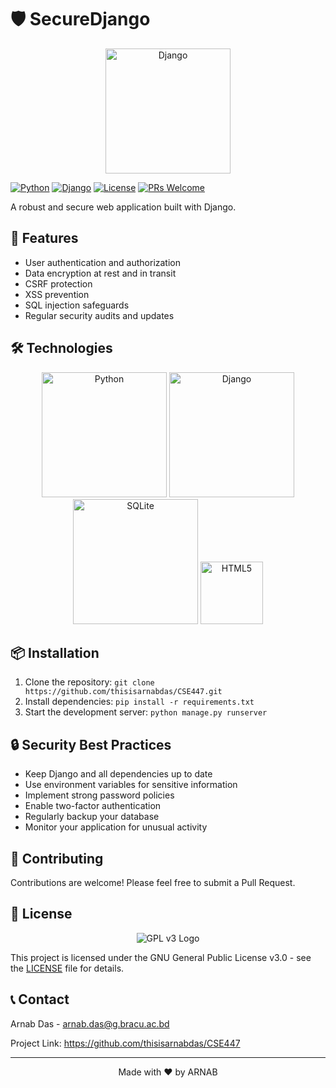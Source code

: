 # 🛡️ SecureDjango

<p align="center">
  <img src="https://www.djangoproject.com/m/img/logos/django-logo-negative.png" alt="Django" width="200"/>
</p>

[![Python](https://img.shields.io/badge/Python-3.9%2B-blue?style=for-the-badge&logo=python)](https://www.python.org/)
[![Django](https://img.shields.io/badge/Django-3.2%2B-green?style=for-the-badge&logo=django)](https://www.djangoproject.com/)
[![License](https://img.shields.io/badge/License-GPLv3-blue.svg?style=for-the-badge)](https://www.gnu.org/licenses/gpl-3.0)
[![PRs Welcome](https://img.shields.io/badge/PRs-welcome-brightgreen.svg?style=for-the-badge)](http://makeapullrequest.com)

A robust and secure web application built with Django.


## 🚀 Features

- User authentication and authorization
- Data encryption at rest and in transit
- CSRF protection
- XSS prevention
- SQL injection safeguards
- Regular security audits and updates

## 🛠️ Technologies

<p align="center">
  <img src="https://www.python.org/static/community_logos/python-logo.png" alt="Python" width="200"/>
  <img src="https://www.djangoproject.com/m/img/logos/django-logo-negative.png" alt="Django" width="200"/>
  <img src="https://www.sqlite.org/images/sqlite370_banner.gif" alt="SQLite" width="200"/>
  <img src="https://www.w3.org/html/logo/downloads/HTML5_Logo_256.png" alt="HTML5" width="100"/>
</p>

## 📦 Installation

1. Clone the repository:
   `git clone https://github.com/thisisarnabdas/CSE447.git`
2. Install dependencies:
   `pip install -r requirements.txt`
3. Start the development server:
   `python manage.py runserver`

## 🔒 Security Best Practices

- Keep Django and all dependencies up to date
- Use environment variables for sensitive information
- Implement strong password policies
- Enable two-factor authentication
- Regularly backup your database
- Monitor your application for unusual activity

## 🤝 Contributing

Contributions are welcome! Please feel free to submit a Pull Request.

## 📄 License

<p align="center">
<img src="https://www.gnu.org/graphics/gplv3-with-text-136x68.png" alt="GPL v3 Logo"/>
</p>

This project is licensed under the GNU General Public License v3.0 - see the [LICENSE](LICENSE) file for details.

## 📞 Contact

Arnab Das - arnab.das@g.bracu.ac.bd

Project Link: https://github.com/thisisarnabdas/CSE447

---
<p align="center">
  Made with ❤️ by ARNAB
</p>

   
